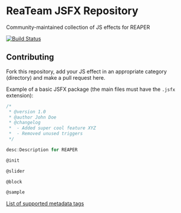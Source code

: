 # ReaTeam JSFX Repository

Community-maintained collection of JS effects for REAPER

[![Build Status](https://travis-ci.org/ReaTeam/JSFX.svg?branch=master)](https://travis-ci.org/ReaTeam/JSFX)

## Contributing

Fork this repository, add your JS effect in an appropriate category (directory)
and make a pull request here.

Example of a basic JSFX package (the main files must have the `.jsfx` extension):

```c
/*
 * @version 1.0
 * @author John Doe
 * @changelog
 *  - Added super cool feature XYZ
 *  - Removed unused triggers
 */

desc:Description for REAPER

@init

@slider

@block

@sample
```

[List of supported metadata tags](https://github.com/cfillion/reapack-index#packaging-documentation)
